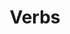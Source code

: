 ---
title: Verbs
layout: revealjs-vocabulary
category: warm-up
script: 
- visit
- want
- watch
- work
- travel
- study
- live
- finish
- need
- help
- play
- clean
- cook
- miss
- rest
- stay
- like
- enjoy
---